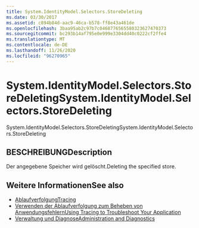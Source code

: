 ```yaml
---
title: System.IdentityModel.Selectors.StoreDeleting
ms.date: 03/30/2017
ms.assetid: c894b84d-aac9-46ca-b578-ff8e43a461de
ms.openlocfilehash: 3baa95ab2c97b7c0468776565580323627470373
ms.sourcegitcommit: bc293b14af795e0e999e3304dd40c0222cf2ffe4
ms.translationtype: MT
ms.contentlocale: de-DE
ms.lasthandoff: 11/26/2020
ms.locfileid: "96270965"
---
```

# <a name="systemidentitymodelselectorsstoredeleting"></a><span data-ttu-id="b0e26-102">System.IdentityModel.Selectors.StoreDeleting</span><span class="sxs-lookup"><span data-stu-id="b0e26-102">System.IdentityModel.Selectors.StoreDeleting</span></span>

<span data-ttu-id="b0e26-103">System.IdentityModel.Selectors.StoreDeleting</span><span class="sxs-lookup"><span data-stu-id="b0e26-103">System.IdentityModel.Selectors.StoreDeleting</span></span>  
  
## <a name="description"></a><span data-ttu-id="b0e26-104">BESCHREIBUNG</span><span class="sxs-lookup"><span data-stu-id="b0e26-104">Description</span></span>  

 <span data-ttu-id="b0e26-105">Der angegebene Speicher wird gelöscht.</span><span class="sxs-lookup"><span data-stu-id="b0e26-105">Deleting the specified store.</span></span>  
  
## <a name="see-also"></a><span data-ttu-id="b0e26-106">Weitere Informationen</span><span class="sxs-lookup"><span data-stu-id="b0e26-106">See also</span></span>

- [<span data-ttu-id="b0e26-107">Ablaufverfolgung</span><span class="sxs-lookup"><span data-stu-id="b0e26-107">Tracing</span></span>](index.md)
- [<span data-ttu-id="b0e26-108">Verwenden der Ablaufverfolgung zum Beheben von Anwendungsfehlern</span><span class="sxs-lookup"><span data-stu-id="b0e26-108">Using Tracing to Troubleshoot Your Application</span></span>](using-tracing-to-troubleshoot-your-application.md)
- [<span data-ttu-id="b0e26-109">Verwaltung und Diagnose</span><span class="sxs-lookup"><span data-stu-id="b0e26-109">Administration and Diagnostics</span></span>](../index.md)
